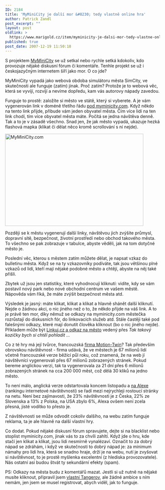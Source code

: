 ```yaml
---
ID: 2184
title: 'MyMiniCity je další mor &#8230; tedy vlastně online hra'
author: Patrick Zandl
post_excerpt: ""
layout: post
oldlink: >
  https://www.marigold.cz/item/myminicity-je-dalsi-mor-tedy-vlastne-online-hra
published: true
post_date: 2007-12-19 11:50:18
---
```

S projektem <a href="http://www.myminicity.com">MyMiniCity</a> se už setkal nebo rychle setká kdokoliv, kdo provozuje nějaké diskusní fórum či komentáře. Tenhle projekt se už i českojazyčným internetem šíří jako mor. O co jde? 

MyMiniCity vypadá jako webová obdoba simulátoru města SimCity, ve skutečnosti ale funguje (zatím) jinak. Proč zatím? Protože je to webová věc, která se vyvíjí, rozvíjí a nevíme dopředu, kam vás autorovy nápady zavedou. <!--more-->

Funguje to prostě: založíte si město ve státě, který si vyberete. A je vám vygenerován link v doméně třetího řádu <a href="http://tangerov.myminicity.com/ind">pod myminicity.com</a>. Když někdo na tento link přijde, přibude vám jeden obyvatel města. Čím více lidí na ten link chodí, tím více obyvatel města máte. Počítá se jedna návštěva denně. Tak a to je v zásadě všechno. Snad jen, že jak město vypadá, ukazuje hezká flashová mapka (klikat či dělat něco kromě scrollování s ní nejde). 

<a href="http://www.marigold.cz/wp-content/myminicity.png"><img src="http://www.marigold.cz/wp-content/_myminicity.png" width="450" height="299" alt="MyMiniCity.com" title="MyMiniCity.com"  /></a>

Později se k městu vygenerují další linky, návštěvou jich zvýšíte průmysl, dopravní sítě, bezpečnost, životní prostředí nebo obchod takového města. To všechno se pak zobrazuje v tabulce, abyste věděli, jak na tom dotyčné město je. 

Poslední věc, kterou s městem zatím můžete dělat, je napsat vzkaz do bulletinu města. Když se na ty vzkazovníky podíváte, tak jsou většinou plné vzkazů od lidí, kteří mají nějaké podobné město a chtějí, abyste na něj také přišli. 

Zbytek už jsou jen statistiky, které vyhodnocují kliknutí: vidíte, kdy se vám postavil nový park nebo nové obchodní centrum ve vašem městě. Nápověda vám říká, že máte zvýšit bezpečnost města atd. 

Výsledek je jasný: máte klikat, klikat a klikat a hlavně shánět další kliknutí. Nejde o žádnou akci, o nic jiného než o to, že někdo přijde na váš link. A to je právě ten mor, díky němuž se odkazy na myminicity.com městečka rozrůstají do diskusních fór, do linkovacích služeb atd. Stále častěji také pod falešnými odkazy, které mají donutit člověka kliknout (bo o nic jiného nejde). Příkladem může být <a href="http://linkuj.cz/?id=show&viewnr=4&typ=0&par=35508">Linkuj.cz a odkaz na město</a> vedený přes <em>Tak takový kozičky bych si chtěl pohladit  ...</em>

Co z té hry má její tvůrce, francouzská <a href="http://blog.motion-twin.com/">firma Motion-Twin</a>? Tak především obrovskou návštěvnost - firma udává, že ve městech je 67 milionů lidí včetně francouzské verze běžící půl roku, což znamená, že na web jí  návštěvníci vygenerovali přes 67 milionů zobrazených stránek. Pokud bereme anglickou verzi, tak ta vygenerovala za 21 dní přes 6 milionů zobrazených stránek na cca 200 000 měst, což dělá 30 kliků na jedno město.  

To není málo, anglická verze odstartovala koncem listopadu a <a href="http://www.alexa.com/data/details/traffic_details/myminicity.com">na Alexe</a> (rankingu internetové návštěvnosti) se řadí mezi nejrychleji rostoucí stránky na netu. Není bez zajímavosti, že 23% návštěvnosti je z Česka, 22% ze Slovenska a 13% z Polska, na USA zbylo 6%, Alexa ovšem není zcela přesná, jisté vodítko to přesto je. 

Z návštěvnosti se může odvodit cokoliv dalšího, na webu zatím funguje reklama, ta je ale hlavně na další vlastní hry. 

Co dodat. Pokud nějaké diskusní fórum spravujete, dejte si na blacklist nebo stoplist myminicity.com, jinak vás to za chvíli zahltí. Když jde o hru, kde stačí jen klikat a klikat, jsou lidi nesmírně vynalézaví. Označit to za dobrý nápad se zdráhám, i když ve skutečnosti to dobrý nápad je: za minimum námahy pro lidi hra, která se snadno hraje, drží je na webu, nutí je zvyšovat si návštěvnost, to je prostě myšlenka excelentní (z hlediska provozovatele). Nás ostatní asi budou štvát ty sekundární efekty (spam).

PS: Odkazy na města budu z komentářů mazat. Jestli si už nutně na nějaké musíte kliknout, připravil jsem <a href="http://tangerov.myminicity.com/env">vlastní Tangerov</a>, ale žádné ambice s ním nemám, jen jsem se musel registrovat, abych viděl, jak to funguje.